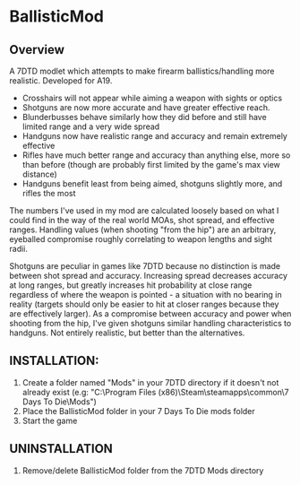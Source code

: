 # BallisticMod
## Overview
A 7DTD modlet which attempts to make firearm ballistics/handling more realistic. Developed for A19.

* Crosshairs will not appear while aiming a weapon with sights or optics
* Shotguns are now more accurate and have greater effective reach.
* Blunderbusses behave similarly how they did before and still have limited range and a very wide spread
* Handguns now have realistic range and accuracy and remain extremely effective
* Rifles have much better range and accuracy than anything else, more so than before (though are probably first limited by the game's max view distance)
* Handguns benefit least from being aimed, shotguns slightly more, and rifles the most

The numbers I've used in my mod are calculated loosely based on what I could find in the way of the real world MOAs, shot spread, and effective ranges. Handling values (when shooting "from the hip") are an arbitrary, eyeballed compromise roughly correlating to weapon lengths and sight radii.

Shotguns are peculiar in games like 7DTD because no distinction is made between shot spread and accuracy. Increasing spread decreases accuracy at long ranges, but greatly increases hit probability at close range regardless of where the weapon is pointed - a situation with no bearing in reality (targets should only be easier to hit at closer ranges because they are effectively larger). As a compromise between accuracy and power when shooting from the hip, I've given shotguns similar handling characteristics to handguns. Not entirely realistic, but better than the alternatives.

## INSTALLATION:
1. Create a folder named "Mods" in your 7DTD directory if it doesn't not already exist (e.g: "C:\Program Files (x86)\Steam\steamapps\common\7 Days To Die\Mods\")
1. Place the BallisticMod folder in your 7 Days To Die mods folder
2. Start the game

## UNINSTALLATION
1. Remove/delete BallisticMod folder from the 7DTD Mods directory

